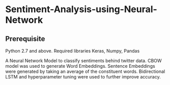 # Sentiment-Analysis-using-Neural-Network

## Prerequisite

Python 2.7 and above. Required libraries Keras, Numpy, Pandas

<!-- *Usage:*
```
python simulator <option>
options:    1 => Random player vs. Random player
            2 => Human vs. Random Player
            3 => Human vs. BOT
            4 => Human vs. Human
```
 -->
A Neural Network Model to classify sentiments behind twitter data. CBOW model was used to generate Word Embeddings. Sentence Embeddings were generated by taking an average of the constituent words. Bidirectional LSTM and hyperparameter tuning were used to further
improve accuracy.
